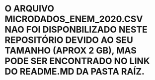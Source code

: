 # O ARQUIVO MICRODADOS_ENEM_2020.CSV NAO FOI DISPONBILIZADO NESTE REPOSITÓRIO DEVIDO AO SEU TAMANHO (APROX 2 GB), MAS PODE SER ENCONTRADO NO LINK DO README.MD DA PASTA RAÍZ.